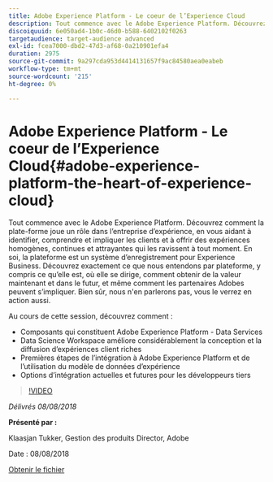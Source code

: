 ```yaml
---
title: Adobe Experience Platform - Le coeur de l’Experience Cloud
description: Tout commence avec le Adobe Experience Platform. Découvrez comment la plate-forme joue un rôle dans l’entreprise d’expérience, en vous aidant à identifier, comprendre et impliquer les clients et à offrir des expériences homogènes, continues et attrayantes qui les ravissent à tout moment.
discoiquuid: 6e050ad4-1b0c-46d0-b588-6402102f0263
targetaudience: target-audience advanced
exl-id: fcea7000-dbd2-47d3-af68-0a210901efa4
duration: 2975
source-git-commit: 9a297cda953d4414131657f9ac84580aea0eabeb
workflow-type: tm+mt
source-wordcount: '215'
ht-degree: 0%

---
```


# Adobe Experience Platform - Le coeur de l’Experience Cloud{#adobe-experience-platform-the-heart-of-experience-cloud}

Tout commence avec le Adobe Experience Platform. Découvrez comment la plate-forme joue un rôle dans l’entreprise d’expérience, en vous aidant à identifier, comprendre et impliquer les clients et à offrir des expériences homogènes, continues et attrayantes qui les ravissent à tout moment. En soi, la plateforme est un système d’enregistrement pour Experience Business.  Découvrez exactement ce que nous entendons par plateforme, y compris ce qu’elle est, où elle se dirige, comment obtenir de la valeur maintenant et dans le futur, et même comment les partenaires Adobes peuvent s’impliquer. Bien sûr, nous n&#39;en parlerons pas, vous le verrez en action aussi.

Au cours de cette session, découvrez comment :

* Composants qui constituent Adobe Experience Platform - Data Services
* Data Science Workspace améliore considérablement la conception et la diffusion d’expériences client riches
* Premières étapes de l’intégration à Adobe Experience Platform et de l’utilisation du modèle de données d’expérience
* Options d’intégration actuelles et futures pour les développeurs tiers

>[!VIDEO](https://video.tv.adobe.com/v/23270/?quality=9)

*Délivrés 08/08/2018*

**Présenté par :**

Klaasjan Tukker, Gestion des produits Director, Adobe

Date : 08/08/2018

[Obtenir le fichier](assets/20180808-gems-adobe+cloud+platform-experience+system+of+record-1.pdf)

<!--
[Get back to the Overview](https://helpx.adobe.com/fr/experience-manager/kt/eseminars/gems/aem-index.html)
-->
